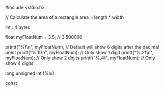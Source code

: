 #include <stdio.h>



// Calculate the area of a rectangle
area = length * width



int : 4 bytes

float myFloatNum = 3.5;  // 3.500000

printf("%f\n", myFloatNum);   // Default will show 6 digits after the decimal point
printf("%.1f\n", myFloatNum); // Only show 1 digit
printf("%.2f\n", myFloatNum); // Only show 2 digits
printf("%.4f", myFloatNum);   // Only show 4 digits


long unsigned int (%lu)


const 
